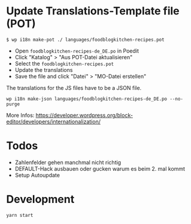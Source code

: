 # Update Translations-Template file (POT)

`$ wp i18n make-pot ./ languages/foodblogkitchen-recipes.pot`

- Open `foodblogkitchen-recipes-de_DE.po` in Poedit
- Click "Katalog" > "Aus POT-Datei aktualisieren"
- Select the `foodblogkitchen-recipes.pot`
- Update the translations
- Save the file and click "Datei" > "MO-Datei erstellen"

The translations for the JS files have to be a JSON file.

`wp i18n make-json languages/foodblogkitchen-recipes-de_DE.po --no-purge`

More Infos: https://developer.wordpress.org/block-editor/developers/internationalization/

# Todos

- Zahlenfelder gehen manchmal nicht richtig
- DEFAULT-Hack ausbauen oder gucken warum es beim 2. mal kommt
- Setup Autoupdate

# Development

`yarn start`
